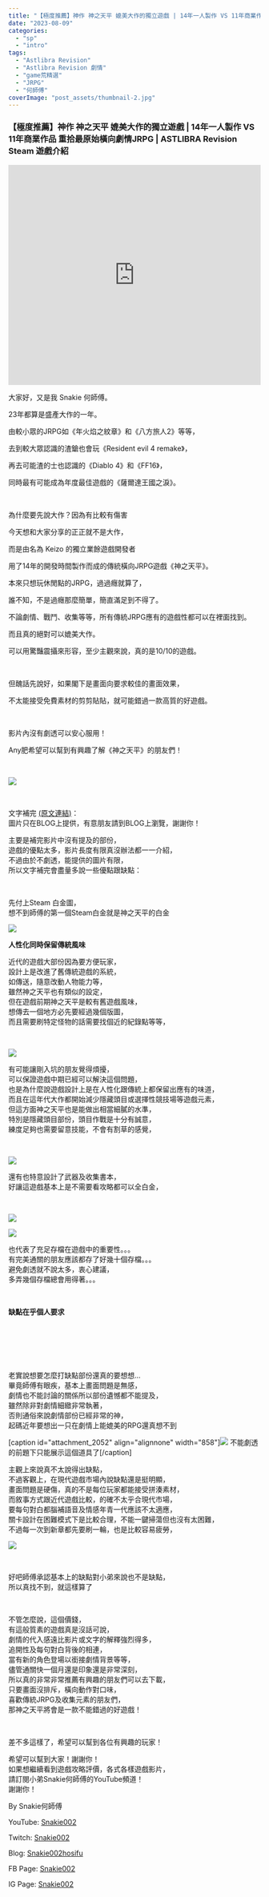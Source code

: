 ```yaml
---
title: "【極度推薦】神作 神之天平 媲美大作的獨立遊戲 | 14年一人製作 VS 11年商業作品 | 重拾最原始橫向劇情JRPG | ASTLIBRA Revision Steam 遊戲介紹"
date: "2023-08-09"
categories: 
  - "sp"
  - "intro"
tags: 
  - "Astlibra Revision"
  - "Astlibra Revision 劇情"
  - "game荒精選"
  - "JRPG"
  - "何師傅"
coverImage: "post_assets/thumbnail-2.jpg"
---
```


### 【極度推薦】神作 神之天平 媲美大作的獨立遊戲 | 14年一人製作 VS 11年商業作品 重拾最原始橫向劇情JRPG | ASTLIBRA Revision Steam 遊戲介紹

<iframe width="100%" height="440"src="https://www.youtube.com/embed/sI6KCkw5aHg"
  title="YouTube video player" frameborder="0" allow="accelerometer; autoplay;
  clipboard-write; encrypted-media; gyroscope; picture-in-picture; web-share"
  referrerpolicy="strict-origin-when-cross-origin" allowfullscreen></iframe>
  
大家好，又是我 Snakie 何師傅。  

  
23年都算是盛產大作的一年。  

  
由較小眾的JRPG如《年火焰之紋章》和《八方旅人2》等等，  

  
去到較大眾認識的渣鎗也會玩《Resident evil 4 remake》，  

  
再去可能渣的士也認識的《Diablo 4》和《FF16》，  

  
同時最有可能成為年度最佳遊戲的《薩爾達王國之淚》。  

  
   

  
為什麼要先說大作？因為有比較有傷害  

  
今天想和大家分享的正正就不是大作，  

  
而是由名為 Keizo 的獨立業餘遊戲開發者  

  
用了14年的開發時間製作而成的傳統橫向JRPG遊戲《神之天平》。  

  
本來只想玩休閒點的JRPG，過過癮就算了，  

  
誰不知，不是過癮那麼簡單，簡直滿足到不得了。  

  
不論劇情、戰鬥、收集等等，所有傳統JRPG應有的遊戲性都可以在裡面找到。  

  
而且真的絕對可以媲美大作。  

  
可以用驚豔震攝來形容，至少主觀來說，真的是10/10的遊戲。  

  
   

  
但醜話先說好，如果閣下是畫面向要求較佳的畫面效果，  

  
不太能接受免費素材的剪剪貼貼，就可能錯過一款高質的好遊戲。  

  
   

  
影片內沒有劇透可以安心服用！  

  
Any肥希望可以幫到有興趣了解《神之天平》的朋友們！  

  
   

  
![](post_assets/12344-1024x686.png)  

  
   

  
文字補完 [(原文連結)](https://snakie002hosifu.blog/astlibra)：  
圖片只在BLOG上提供，有意朋友請到BLOG上瀏覽，謝謝你！  

  
主要是補完影片中沒有提及的部份，  
遊戲的優點太多，影片長度有限真沒辦法都一一介紹，  
不過由於不劇透，能提供的圖片有限，  
所以文字補完會盡量多說一些優點跟缺點：  

  
   

  
先付上Steam 白金圖，  
想不到師傅的第一個Steam白金就是神之天平的白金  

  
![](post_assets/6-1013x1024.png)  

  
**人性化同時保留傳統風味**  

  
近代的遊戲大部份因為要方便玩家，  
設計上是改進了舊傳統遊戲的系統，  
如傳送，隨意改動人物能力等，  
雖然神之天平也有類似的設定，  
但在遊戲前期神之天平是較有舊遊戲風味，  
想傳去一個地方必先要經過幾個版圖，  
而且需要刷特定怪物的話需要找個近的紀錄點等等，  

  
   

  
![](post_assets/1-2-1024x576.jpg)  

  
有可能讓剛入坑的朋友覺得煩擾，  
可以保證遊戲中期已經可以解決這個問題，  
也是為什麼說遊戲設計上是在人性化跟傳統上都保留出應有的味道，  
而且在這年代大作都開始減少隱藏頭目或選擇性競技場等遊戲元素，  
但這方面神之天平也是能做出相當細膩的水準，  
特別是隱藏頭目部份，頭目作戰是十分有誠意，  
練度足夠也需要留意技能，不會有割草的感覺，  

  
   

  
![](post_assets/4-1024x620.png)  

  
還有也特意設計了武器及收集書本，  
好讓這遊戲基本上是不需要看攻略都可以全白金，  

  
   

  
![](post_assets/5-1024x633.png)  

  
![](post_assets/3-1024x618.png)  

  
也代表了充足存檔在遊戲中的重要性。。。  
有完美通關的朋友應該都存了好幾十個存檔。。。  
避免劇透就不說太多，衷心建議，  
多弄幾個存檔總會用得著。。。  

  
   

  
**缺點在乎個人要求**  

  
   

  
   

  
   

  
老實說想要怎麼打缺點部份還真的要想想…  
畢竟師傅有眼疾，基本上畫面問題是無感，  
劇情也不能討論的關係所以部份遺憾都不能提及，  
雖然除非對劇情細緻非常執著，  
否則通俗來說劇情部份已經非常的神，  
起碼近年要想出一只在劇情上能媲美的RPG還真想不到  

  
\[caption id="attachment\_2052" align="alignnone" width="858"\]![](post_assets/8-1-1024x576.jpg) 不能劇透的前題下只能展示這個道具了\[/caption\]  

  
主觀上來說真不太說得出缺點，  
不過客觀上，在現代遊戲市場內說缺點還是挺明顯，  
畫面問題是硬傷，真的不是每位玩家都能接受拼湊素材，  
而敘事方式跟近代遊戲比較，的確不太乎合現代市場，  
要每句對白都腦補語音及情感年青一代應該不太適應，  
關卡設計在困難模式下是比較合理，不能一鍵掃蕩但也沒有太困難，  
不過每一次到新章都先要刷一輪，也是比較容易疲勞，  

  
![](post_assets/7-1-1024x576.jpg)  

  
   

  
好吧師傅承認基本上的缺點對小弟來說也不是缺點，  
所以真找不到，就這樣算了  

  
   

  
不管怎麼說，這個價錢，  
有這般質素的遊戲真是沒話可說，  
劇情的代入感遠比影片或文字的解釋強烈得多，  
追開性及每句對白背後的相連，  
當有新的角色登場以銜接劇情背景等等，  
儘管通關快一個月還是印象還是非常深刻，  
所以真的非常非常推薦有興趣的朋友們可以去下載，  
只要畫面沒排斥，橫向動作對口味，  
喜歡傳統JRPG及收集元素的朋友們，  
那神之天平將會是一款不能錯過的好遊戲！  

  
   

  
差不多這樣了，希望可以幫到各位有興趣的玩家！  

  
希望可以幫到大家！謝謝你！  
如果想繼續看到遊戲攻略評價，各式各樣遊戲影片，  
請訂閱小弟Snakie何師傅的YouTube頻道！  
謝謝你！  

  
By Snakie何師傅  

  
YouTube: [Snakie002](https://www.youtube.com/channel/UCDOMLG_RBSoqVHK3sIYJeLA)  

  
Twitch: [Snakie002](https://www.twitch.tv/snakie002/)  

  
Blog: [Snakie002hosifu](https://snakie002hosifu.blog/)  

  
FB Page: [Snakie002](https://www.facebook.com/Snakie002/)  

  
IG Page: [Snakie002](https://www.instagram.com/snakie002/)
